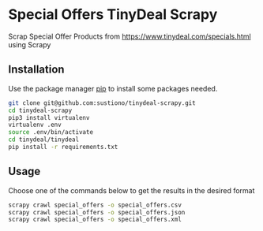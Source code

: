# Special Offers TinyDeal Scrapy

Scrap Special Offer Products from https://www.tinydeal.com/specials.html using Scrapy

## Installation

Use the package manager [pip](https://pip.pypa.io/en/stable/) to install some packages needed.

```bash
git clone git@github.com:sustiono/tinydeal-scrapy.git
cd tinydeal-scrapy
pip3 install virtualenv
virtualenv .env
source .env/bin/activate
cd tinydeal/tinydeal
pip install -r requirements.txt
```

## Usage
Choose one of the commands below to get the results in the desired format

```bash
scrapy crawl special_offers -o special_offers.csv
scrapy crawl special_offers -o special_offers.json
scrapy crawl special_offers -o special_offers.xml
```
